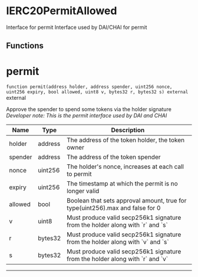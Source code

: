 

# IERC20PermitAllowed

Interface for permit
Interface used by DAI/CHAI for permit




## Functions
# permit


`function permit(address holder, address spender, uint256 nonce, uint256 expiry, bool allowed, uint8 v, bytes32 r, bytes32 s) external`  external

Approve the spender to spend some tokens via the holder signature
*Developer note: This is the permit interface used by DAI and CHAI*



| Name | Type | Description |
| ---- | ---- | ----------- |
| holder | address | The address of the token holder, the token owner |
| spender | address | The address of the token spender |
| nonce | uint256 | The holder&#x27;s nonce, increases at each call to permit |
| expiry | uint256 | The timestamp at which the permit is no longer valid |
| allowed | bool | Boolean that sets approval amount, true for type(uint256).max and false for 0 |
| v | uint8 | Must produce valid secp256k1 signature from the holder along with &#x60;r&#x60; and &#x60;s&#x60; |
| r | bytes32 | Must produce valid secp256k1 signature from the holder along with &#x60;v&#x60; and &#x60;s&#x60; |
| s | bytes32 | Must produce valid secp256k1 signature from the holder along with &#x60;r&#x60; and &#x60;v&#x60; |




---


